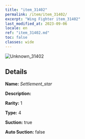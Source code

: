 ```yaml
---
title: "item_31402"
permalink: /item/item_31402/
excerpt: "Wing Fighter item_31402"
last_modified_at: 2023-09-06
locale: en
ref: "item_31402.md"
toc: false
classes: wide
---
```



 ![Unknown_31402](/images/item/Settlement_star_p.png)



## Details

 **Name:** *Settlement_star* 

 **Description:** 

 **Rarity:** 1 

 **Type:** 4 

 **Suction:** true 

 **Auto Suction:** false 


